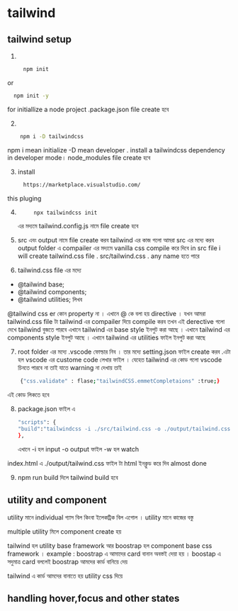# tailwind

## tailwind setup

1.

```sh
     npm init
```

or

```sh
  npm init -y
```

for initiallize a node project .package.json file create হবে

2.

```sh
    npm i -D tailwindcss
```

npm i mean initialize -D mean developer . install a tailwindcss dependency in developer mode। node_modules file create হবে

3. install

```sh
     https://marketplace.visualstudio.com/
```

this pluging

4. ```sh
        npx tailwindcss init
   ```

   এর মদ্যমে tailwind.config.js নামে file create হবে

5. src এবং output নামে file create করব
   tailwind এর কাজ গলো আমরা src এর মদ্যে করব
   output folder এ compailer এর মদ্যমে vanilla css compile করে দিবে
   in src file i will create tailwind.css file . src/tailwind.css . any name হতে পারে

6. tailwind.css file এর মদ্যে

- @tailwind base;
- @tailwind components;
- @tailwind utilities;
  লিখব

@tailwind css er কোন property না । এখানে @ কে বলা হয় directive । যখন আমরা tailwind.css file টা tailwind এর compailer দিয়ে compile করব তখন এই derective গলো দেখে tailwind বুজতে পারবে এখানে tailwind এর base style ইনপুট করা আছে । এখানে tailwind এর components style ইনপুট আছে । এখানে tailwind এর utilities ফাইল ইনপুট করা আছে

7. root folder এর মদ্যে .vscode ফোল্ডার নিব । তার মদ্যে setting.json ফাইল create করব .এটা হল vscode এর custome code লেখার ফাইল । যেহেত tailwind এর কোড গলো vscode চিনতে পারবে না তাই যাতে warning না দেখায় তাই

```sh
    {"css.validate" : flase;"tailwindCSS.emmetCompletaions" :true;}
```

এই কোড লিকতে হবে

8. package.json ফাইল এ

   ```sh
   "scripts": {
   "build":"tailwindcss -i ./src/tailwind.css -o ./output/tailwind.css -w"
   },
   ```

   এখানে -i হল input -o output ফাইল -w হল watch

index.html এ ./output/tailwind.css ফাইল টা html ইনক্লুড করে দিব
almost done

9. npm run build দিলে tailwind build হবে

## utility and component

utility মানে individual গ্যাস বিল কিংবা ইলেকট্রিক বিল এগোল । utility মানে কাজের বস্তু

multiple utility মিলে component create হয়

tailwind হল utility base framework আর boostrap হল component base css framework । example : boostrap এ আমাদের card বানান অবস্তই দেয়া হয় । boostap এ সদুমাত্র card বললেই boostrap আমদের কার্ড বানিয়ে দেয়

tailwind এ কার্ড আমদের বানাতে হয় utility css দিয়ে

## handling hover,focus and other states
